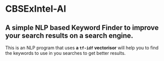 # CBSExIntel-AI

## **A simple NLP based Keyword Finder to improve your search results on a search engine.**

This is an NLP program that uses **a `tf-idf` vectorisor**  will help you to find the keywords to use in you searches to get better results.
